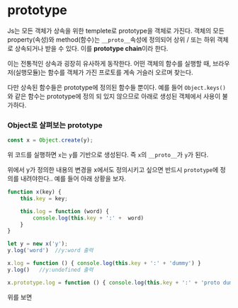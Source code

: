 # prototype

Js는 모든 객체가 상속을 위한 templete로 prototype을 객체로 가진다. 객체의 모든 property(속성)와 method(함수)는 `__proto__`속성에 정의되어 상위 / 또는 하위 객체로 상속되거나 받을 수 있다. 이를 **prototype chain**이라 한다.

이는 전통적인 상속과 굉장히 유사하게 동작한다. 어떤 객체의 함수를 실행할 때, 브라우저(실행모듈)는 함수를 객체가 가진 프로토를 계속 거슬러 오르며 찾는다.

다만 상속된 함수들은 prototype에 정의된 함수들 뿐이다. 예를 들어 `Object.keys()`와 같은 함수는 prototype에 정의 되 있지 않으므로 아래로 생성된 객체에서 사용이 불가하다.

### Object로 살펴보는 prototype
```javascript
const x = Object.create(y);
```

위 코드를 실행하면 `x`는 `y`를 기반으로 생성된다. 즉 `x`의 `__proto__`가 `y`가 된다. 

위에서 y가 정의한 내용의 변경을 x에서도 정의시키고 싶으면 반드시 `prototype`에 정의를 내려야한다.. 예를 들어 아래 상황을 보자.

```javascript
function x(key) {
    this.key = key;

    this.log = function (word) {
        console.log(this.key + ':' +  word)
    }
}

let y = new x('y');
y.log('word')  //y:word 출력

x.log = function () { console.log(this.key + ':' + 'dummy') }
y.log()   //y:undefined 출력

x.prototype.log = function () { console.log(this.key + ':' + 'proto dummy') }


```

위를 보면 
